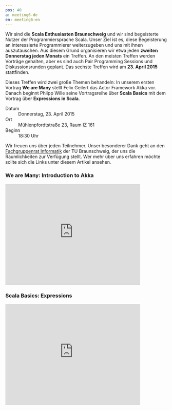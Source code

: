 ```yaml
---
pos: 40
a: meeting6-de
en: meeting6-en
---
```


Wir sind die **Scala Enthusiasten Braunschweig** und wir sind begeisterte Nutzer der Programmiersprache Scala.
Unser Ziel ist es, diese Begeisterung an interessierte Programmierer weiterzugeben und uns mit ihnen auszutauschen.
Aus diesem Grund organisieren wir etwa jeden **zweiten Donnerstag jeden Monats** ein Treffen.
An den meisten Treffen werden Vorträge gehalten, aber es sind auch Pair Programming Sessions und Diskussionsrunden geplant.
Das sechste Treffen wird am **23. April 2015** stattfinden.

Dieses Treffen wird zwei große Themen behandeln:
In unserem ersten Vortrag **We are Many** stellt Felix Geilert das Actor Framework Akka vor.
Danach beginnt Phiipp Wille seine Vortragsreihe über **Scala Basics** mit dem Vortrag über **Expressions in Scala**.

<dl>
    <dt>Datum</dt><dd>Donnerstag, 23. April 2015</dd>
    <dt>Ort</dt><dd>Mühlenpfordtstraße 23, Raum IZ 161</dd>
    <dt>Beginn</dt><dd>18:30 Uhr</dd>
</dl>

Wir freuen uns über jeden Teilnehmer.
Unser besonderer Dank geht an den [Fachgruppenrat Informatik](http://fginfo.cs.tu-bs.de) der TU Braunschweig, der uns die Räumlichkeiten zur Verfügung stellt. 
Wer mehr über uns erfahren möchte sollte sich die Links unter diesem Artikel ansehen.


### We are Many: Introduction to Akka

<iframe width="420" height="315" src="https://www.youtube.com/embed/mX2NEHOuKz8" frameborder="0" allowfullscreen="allowfullscreen"></iframe>


### Scala Basics: Expressions

<iframe width="420" height="315" src="https://www.youtube.com/embed/JeidLZFKiLw" frameborder="0" allowfullscreen="allowfullscreen"></iframe>